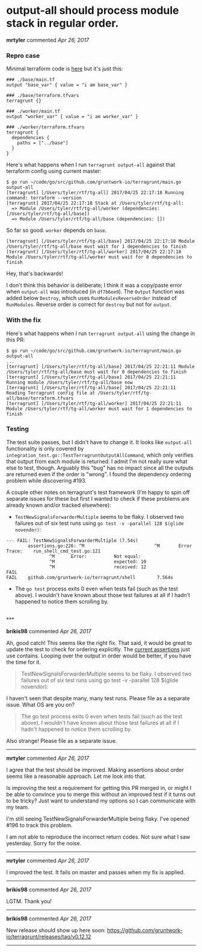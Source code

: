 # output-all should process module stack in regular order.

**mrtyler** commented *Apr 26, 2017*

### Repro case

Minimal terraform code is [here](https://github.com/mrtyler/terragrunt-star-all-minimal) but it's just this:

```
### ./base/main.tf
output "base_var" { value = "i am base_var" }

### ./base/terraform.tfvars
terragrunt {}

### ./worker/main.tf
output "worker_var" { value = "i am worker_var" }

### ./worker/terraform.tfvars
terragrunt {
  dependencies {
    paths = ["../base"]
  }
}
```

Here's what happens when I run `terragrunt output-all` against that terraform config using current master:
```
$ go run ~/code/go/src/github.com/gruntwork-io/terragrunt/main.go output-all
[terragrunt] [/Users/tyler/rtf/tg-all] 2017/04/25 22:17:18 Running command: terraform --version
[terragrunt] 2017/04/25 22:17:18 Stack at /Users/tyler/rtf/tg-all:
  => Module /Users/tyler/rtf/tg-all/worker (dependencies: [/Users/tyler/rtf/tg-all/base])
  => Module /Users/tyler/rtf/tg-all/base (dependencies: [])
```

So far so good. `worker` depends on `base`.

```
[terragrunt] [/Users/tyler/rtf/tg-all/base] 2017/04/25 22:17:18 Module /Users/tyler/rtf/tg-all/base must wait for 1 dependencies to finish
[terragrunt] [/Users/tyler/rtf/tg-all/worker] 2017/04/25 22:17:18 Module /Users/tyler/rtf/tg-all/worker must wait for 0 dependencies to finish
```

Hey, that's backwards!

I don't think this behavior is deliberate; I think it was a copy/paste error when `output-all` was introduced (in `df7b6ee9`). The `Output` function was added below `Destroy`, which uses `RunModulesReverseOrder` instead of `RunModules`. Reverse order is correct for `destroy` but not for `output`.

### With the fix

Here's what happens when I run `terragrunt output-all` using the change in this PR:
```
$ go run ~/code/go/src/github.com/gruntwork-io/terragrunt/main.go output-all
...
[terragrunt] [/Users/tyler/rtf/tg-all/base] 2017/04/25 22:21:11 Module /Users/tyler/rtf/tg-all/base must wait for 0 dependencies to finish
[terragrunt] [/Users/tyler/rtf/tg-all/base] 2017/04/25 22:21:11 Running module /Users/tyler/rtf/tg-all/base now
[terragrunt] [/Users/tyler/rtf/tg-all/base] 2017/04/25 22:21:11 Reading Terragrunt config file at /Users/tyler/rtf/tg-all/base/terraform.tfvars
[terragrunt] [/Users/tyler/rtf/tg-all/worker] 2017/04/25 22:21:11 Module /Users/tyler/rtf/tg-all/worker must wait for 1 dependencies to finish
```

### Testing

The test suite passes, but I didn't have to change it. It looks like `output-all` functionality is only covered by `integration_test.go::TestTerragruntOutputAllCommand`, which only verifies that output from each module is returned. I admit I'm not really sure what else to test, though. Arguably this "bug" has no impact since all the outputs are returned even if the order is "wrong". I found the dependency ordering problem while discovering #193.

A couple other notes on terragrunt's test framework (I'm happy to spin off separate issues for these but first I wanted to check if these problems are already known and/or tracked elsewhere):

* `TestNewSignalsForwarderMultiple` seems to be flaky. I observed two failures out of six test runs using `go test -v -parallel 128 $(glide novendor)`:
```
--- FAIL: TestNewSignalsForwarderMultiple (7.54s)
        assertions.go:226: ^M                          ^M       Error Trace:    run_shell_cmd_test.go:121
                ^M      Error:          Not equal:
                ^M                      expected: 10
                ^M                      received: 12
FAIL
FAIL    github.com/gruntwork-io/terragrunt/shell        7.564s
```

* The `go test` process exits 0 even when tests fail (such as the test above). I wouldn't have known about those test failures at all if I hadn't happened to notice them scrolling by.
<br />
***


**brikis98** commented *Apr 26, 2017*

Ah, good catch! This seems like the right fix. That said, it would be great to update the test to check for ordering explicitly. The [current assertions](https://github.com/gruntwork-io/terragrunt/blob/master/test/integration_test.go#L157-L161) just use contains. Looping over the output in order would be better, if you have the time for it.

> TestNewSignalsForwarderMultiple seems to be flaky. I observed two failures out of six test runs using go test -v -parallel 128 $(glide novendor):

I haven't seen that despite many, many test runs. Please file as a separate issue. What OS are you on?

> The go test process exits 0 even when tests fail (such as the test above). I wouldn't have known about those test failures at all if I hadn't happened to notice them scrolling by.

Also strange! Please file as a separate issue.
***

**mrtyler** commented *Apr 26, 2017*

I agree that the test should be improved. Making assertions about order seems like a reasonable approach. Let me look into that.

Is improving the test a requirement for getting this PR merged in, or might I be able to convince you to merge this without an improved test if it turns out to be tricky? Just want to understand my options so I can communicate with my team.

I'm still seeing TestNewSignalsForwarderMultiple being flaky. I've opened #196 to track this problem.

I am not able to reproduce the incorrect return codes. Not sure what I saw yesterday. Sorry for the noise.
***

**mrtyler** commented *Apr 26, 2017*

I improved the test. It fails on master and passes when my fix is applied.
***

**brikis98** commented *Apr 26, 2017*

LGTM. Thank you!
***

**brikis98** commented *Apr 26, 2017*

New release should show up here soon: https://github.com/gruntwork-io/terragrunt/releases/tag/v0.12.12
***


